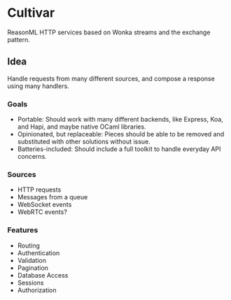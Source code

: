 # Cultivar

ReasonML HTTP services based on Wonka streams and the exchange pattern.

## Idea

Handle requests from many different sources, and compose a response using many handlers.

### Goals

- Portable: Should work with many different backends, like Express, Koa, and Hapi, and maybe native OCaml libraries.
- Opinionated, but replaceable: Pieces should be able to be removed and substituted with other solutions without issue.
- Batteries-included: Should include a full toolkit to handle everyday API concerns.

### Sources

- HTTP requests
- Messages from a queue
- WebSocket events
- WebRTC events?

### Features

- Routing
- Authentication
- Validation
- Pagination
- Database Access
- Sessions
- Authorization
